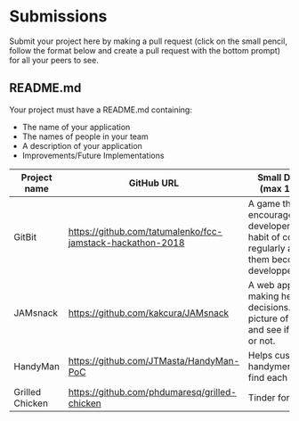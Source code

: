 # Submissions

Submit your project here by making a pull request (click on the small pencil, follow the format below and create a pull request with the bottom prompt) for all your peers to see. 

## README.md
Your project must have a README.md containing:
- The name of your application
- The names of people in your team
- A description of your application
- Improvements/Future Implementations


| Project name | GitHub URL | Small Description (max 100 chars)|
| -- | -- |--|
| GitBit | https://github.com/tatumalenko/fcc-jamstack-hackathon-2018 | A game that encourages new developers to create a habit of coding regularly and helping them become better developpers|
| JAMsnack | https://github.com/kakcura/JAMsnack | A web app to help making healthy eating decisions. Just take a picture of your food and see if it is healty or not. |
| HandyMan | https://github.com/JTMasta/HandyMan-PoC | Helps customers and handymen/freelancers find each other|
| Grilled Chicken | https://github.com/phdumaresq/grilled-chicken | Tinder for dogs.|
